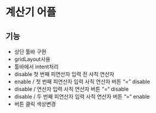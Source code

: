 # 계산기 어플 
## 기능 
- 상단 툴바 구현
- gridLayout사용
- 툴바에서 intent처리
-  disable 첫 번째 피연산자 입력 전 사칙 연산자 
-  enable / 첫 번째 피연산자 입력 사칙 연산자 버튼 “=” disable
-  disable / 연산자 입력 사칙 연산자 버튼 “=“ disable
-  disable / 두 번째 피연산자 입력 사칙 연산자 버튼 “=“ enable
- 버튼 클릭 색상변경
